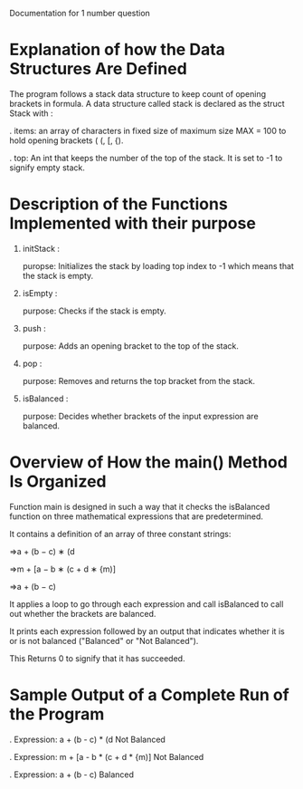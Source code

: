 Documentation for 1 number question


# Explanation of how the Data Structures Are Defined

The program follows a stack data structure to keep count of opening brackets in formula.
A data structure called stack is declared as the struct Stack with :
    
   . items: an array of characters in fixed size of maximum size MAX = 100 to hold opening brackets ( (, [, {).
   
   . top: An int that keeps the number of the top of the stack. It is set to -1 to signify empty stack.

# Description of the Functions Implemented with their purpose

1. initStack :

   puropse: Initializes the stack by loading top index to -1 which means that the stack is empty.

2. isEmpty :

   purpose: Checks if the stack is empty.

3. push :

   purpose: Adds an opening bracket to the top of the stack.

4. pop :
   
   purpose: Removes and returns the top bracket from the stack.

5. isBalanced :

   purpose: Decides whether brackets of the input expression are balanced.
   

# Overview of How the main() Method Is Organized

Function main is designed in such a way that it checks the isBalanced function on three mathematical expressions that are predetermined.

It contains a definition of an array of three constant strings:

⇒a + (b − c) ∗ (d

⇒m + [a − b ∗ (c + d ∗ {m)]

⇒a + (b − c)

It applies a loop to go through each expression and call isBalanced to call out whether the brackets are balanced.

It prints each expression followed by an output that indicates whether it is or is not balanced ("Balanced" or "Not Balanced").

This Returns 0 to signify that it has succeeded.


# Sample Output of a Complete Run of the Program

. Expression: a + (b - c) * (d  Not Balanced

. Expression: m + [a - b * (c + d * {m)]  Not Balanced

. Expression: a + (b - c)  Balanced
























